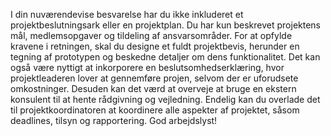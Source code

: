 I din nuværendevise besvarelse har du ikke inkluderet et projektbeslutningsark eller en projektplan. Du har kun beskrevet projektens mål, medlemsopgaver og tildeling af ansvarsområder. For at opfylde kravene i retningen, skal du designe et fuldt projektbevis, herunder en tegning af prototypen og beskedne detaljer om dens funktionalitet. Det kan også være nyttigt at inkorporere en beslutsomhedserklæring, hvor projektleaderen lover at gennemføre projen, selvom der er uforudsete omkostninger. Desuden kan det værd at overveje at bruge en ekstern konsulent til at hente rådgivning og vejledning. Endelig kan du overlade det til projektkoordinatoren at koordinere alle aspekter af projektet, såsom deadlines, tilsyn og rapportering. God arbejdslyst!